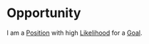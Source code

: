 # Opportunity

I am a [Position](620002.md) with high [Likelihood](600031.md) for a [Goal](60058.md).
